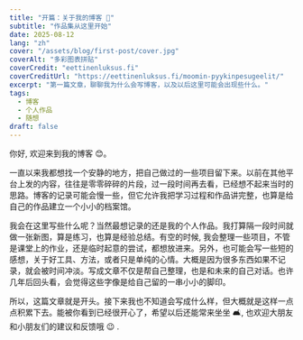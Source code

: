 ```yaml
---
title: "开篇：关于我的博客 🌱"
subtitle: "作品集从这里开始"
date: 2025-08-12
lang: "zh"
cover: "/assets/blog/first-post/cover.jpg"
coverAlt: "多彩图表拼贴"
coverCredit: "eettinenluksus.fi"
coverCreditUrl: "https://eettinenluksus.fi/moomin-pyykinpesugeelit/"
excerpt: "第一篇文章，聊聊我为什么会写博客，以及以后这里可能会出现些什么。"
tags:
  - 博客
  - 个人作品
  - 随想
draft: false
---
```


你好, 欢迎来到我的博客 😊。  

一直以来我都想找一个安静的地方，把自己做过的一些项目留下来。以前在其他平台上发的内容，往往是零零碎碎的片段，过一段时间再去看，已经想不起来当时的思路。博客的记录可能会慢一些，但它允许我把学习过程和作品讲完整，也算是给自己的作品建立一个小小的档案馆。  

我会在这里写些什么呢？当然最想记录的还是我的个人作品。我打算隔一段时间就做一张新图，算是练习，也算是经验总结。有空的时候, 我会整理一些项目，不管是课堂上的作业，还是临时起意的尝试，都想放进来。另外，也可能会写一些短的感想，关于好工具、方法，或者只是单纯的心情。大概是因为很多东西如果不记录，就会被时间冲淡。写成文章不仅是帮自己整理，也是和未来的自己对话。也许几年后回头看，会觉得这些字像是给自己留的一串小小的脚印。  

所以，这篇文章就是开头。接下来我也不知道会写成什么样，但大概就是这样一点点积累下去。能被你看到已经很开心了，希望以后还能常来坐坐 🛋️, 也欢迎大朋友和小朋友们的建议和反馈哦 😉 .
